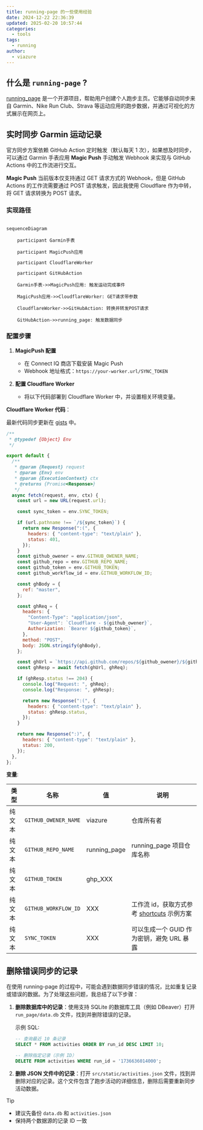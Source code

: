 ```yaml
---
title: running-page 的一些使用经验
date: 2024-12-22 22:36:39
updated: 2025-02-20 10:57:44
categories:
  - tools
tags:
  - running
author:
  - viazure
---
```


## 什么是 `running-page` ?

[running_page](https://github.com/yihong0618/running_page) 是一个开源项目，帮助用户创建个人跑步主页。它能够自动同步来自 Garmin、Nike Run Club、Strava 等运动应用的跑步数据，并通过可视化的方式展示在网页上。

## 实时同步 Garmin 运动记录

官方同步方案依赖 GitHub Action 定时触发（默认每天 1 次），如果想及时同步，可以通过 Garmin 手表应用 **Magic Push** 手动触发 Webhook 来实现与 GitHub Actions 中的工作流进行交互。

**Magic Push** 当前版本仅支持通过 GET 请求方式的 Webhook，但是 GitHub Actions 的工作流需要通过 POST 请求触发，因此我使用 Cloudflare 作为中转，将 GET 请求转换为 POST 请求。

### 实现路径

```mermaid

sequenceDiagram

    participant Garmin手表

    participant MagicPush应用

    participant CloudflareWorker

    participant GitHubAction

    Garmin手表->>MagicPush应用: 触发运动完成事件

    MagicPush应用->>CloudflareWorker: GET请求带参数

    CloudflareWorker->>GitHubAction: 转换并转发POST请求

    GitHubAction->>running_page: 触发数据同步

```

### 配置步骤

1. **MagicPush 配置**

   - 在 Connect IQ 商店下载安装 Magic Push
   - Webhook 地址格式：`https://your-worker.url/SYNC_TOKEN`

2. **配置 Cloudflare Worker**

   - 将以下代码部署到 Cloudflare Worker 中，并设置相关环境变量。

**Cloudflare Worker 代码**：

最新代码同步更新在 [gists](https://gist.github.com/viazure/6750aba76e92fcfe0e25d74f229700b1) 中。

```javascript
/**
 * @typedef {Object} Env
 */

export default {
  /**
   * @param {Request} request
   * @param {Env} env
   * @param {ExecutionContext} ctx
   * @returns {Promise<Response>}
   */
  async fetch(request, env, ctx) {
    const url = new URL(request.url);

    const sync_token = env.SYNC_TOKEN;

    if (url.pathname !== `/${sync_token}`) {
      return new Response(":(", {
        headers: { "content-type": "text/plain" },
        status: 401,
      });
    }
    const github_owener = env.GITHUB_OWENER_NAME;
    const github_repo = env.GITHUB_REPO_NAME;
    const github_token = env.GITHUB_TOKEN;
    const github_workflow_id = env.GITHUB_WORKFLOW_ID;

    const ghBody = {
      ref: "master",
    };

    const ghReq = {
      headers: {
        "Content-Type": "application/json",
        "User-Agent": `Cloudflare - ${github_owener}`,
        Authorization: `Bearer ${github_token}`,
      },
      method: "POST",
      body: JSON.stringify(ghBody),
    };

    const ghUrl = `https://api.github.com/repos/${github_owener}/${github_repo}/actions/workflows/${github_workflow_id}/dispatches`;
    const ghResp = await fetch(ghUrl, ghReq);

    if (ghResp.status !== 204) {
      console.log("Request: ", ghReq);
      console.log("Response: ", ghResp);

      return new Response(":(", {
        headers: { "content-type": "text/plain" },
        status: ghResp.status,
      });
    }

    return new Response(":)", {
      headers: { "content-type": "text/plain" },
      status: 200,
    });
  },
};
```

**变量**:

| 类型   | 名称                 | 值           | 说明                                                                                                                  |
| ------ | -------------------- | ------------ | --------------------------------------------------------------------------------------------------------------------- |
| 纯文本 | `GITHUB_OWENER_NAME` | viazure      | 仓库所有者                                                                                                            |
| 纯文本 | `GITHUB_REPO_NAME`   | running_page | running_page 项目仓库名称                                                                                             |
| 纯文本 | `GITHUB_TOKEN`       | ghp_XXX      |                                                                                                                       |
| 纯文本 | `GITHUB_WORKFLOW_ID` | XXX          | 工作流 id，获取方式参考 [shortcuts](https://github.com/yihong0618/running_page?tab=readme-ov-file#shortcuts) 示例方案 |
| 纯文本 | `SYNC_TOKEN`         | XXX          | 可以生成一个 GUID 作为密钥，避免 URL 暴露                                                                             |

## 删除错误同步的记录

在使用 running-page 的过程中，可能会遇到数据同步错误的情况，比如重复记录或错误的数据。为了处理这些问题，我总结了以下步骤：

1. **删除数据库中的记录**：使用支持 SQLite 的数据库工具（例如 DBeaver）打开 `run_page/data.db` 文件，找到并删除错误的记录。

   示例 SQL:

   ```sql
   -- 查询最近 10 条记录
   SELECT * FROM activities ORDER BY run_id DESC LIMIT 10;

   -- 删除指定记录（示例 ID）
   DELETE FROM activities WHERE run_id = '1736636014000';
   ```

2. **删除 JSON 文件中的记录**：打开 `src/static/activities.json` 文件，找到并删除对应的记录。这个文件包含了跑步活动的详细信息，删除后需要重新同步活动数据。

> [!TIP]
>
> - 建议先备份 `data.db` 和 `activities.json`
> - 保持两个数据源的记录 ID 一致
